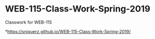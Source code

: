 # WEB-115-Class-Work-Spring-2019
Classwork for WEB-115

*https://sniquerz.github.io/WEB-115-Class-Work-Spring-2019/
